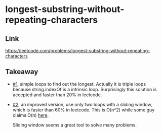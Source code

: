 # longest-substring-without-repeating-characters

## Link

https://leetcode.com/problems/longest-substring-without-repeating-characters

## Takeaway

- [#1](./longest-substring-without-repeating-characters.ts), simple loops to find out the longest. Actually it is triple loops because string.indexOf is a intrinsic loop. Surprisingly this solution is accepted and faster than 20% in leetcode.

- [#2](./longest-substring-without-repeating-characters2.ts), an improved version, use only two loops with a sliding window, which is faster than 60% in leetcode. This is O(n^2) while some guy claims O(n) [here](https://www.code-recipe.com/post/longest-substring-without-repeating-characters).

  Sliding window seems a great tool to solve many problems.
